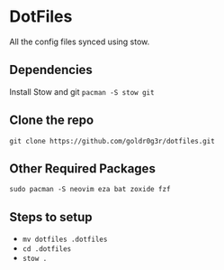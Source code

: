 
# DotFiles
All the config files synced using stow.

## Dependencies
Install Stow and git
`pacman -S stow git`

## Clone the repo
`git clone https://github.com/goldr0g3r/dotfiles.git`

## Other Required Packages
`sudo pacman -S neovim eza bat zoxide fzf `

## Steps to setup
 - `mv dotfiles .dotfiles`
 - `cd .dotfiles`
 - `stow .`



